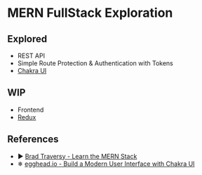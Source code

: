 # MERN FullStack Exploration

## Explored

- REST API
- Simple Route Protection & Authentication with Tokens
- [Chakra UI](https://chakra-ui.com/)

## WIP

- Frontend
- [Redux](https://redux.js.org/)

## References

- ▶ [Brad Traversy - Learn the MERN Stack](https://www.youtube.com/watch?v=-0exw-9YJBo&list=PLillGF-RfqbbQeVSccR9PGKHzPJSWqcsm)
- ❄ [egghead.io - Build a Modern User Interface with Chakra UI](https://egghead.io/courses/build-a-modern-user-interface-with-chakra-ui-fac68106)
